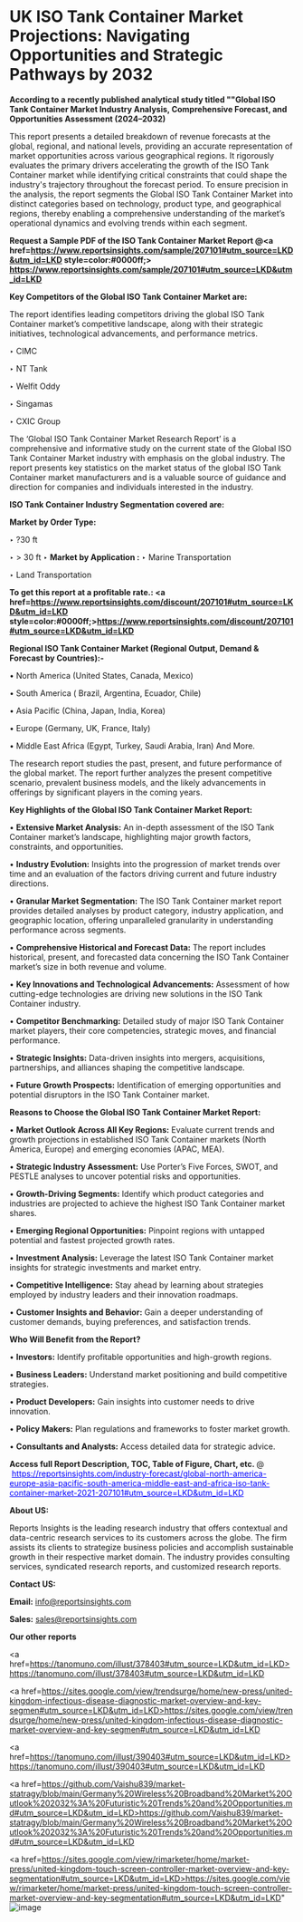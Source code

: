 # UK ISO Tank Container Market Projections: Navigating Opportunities and Strategic Pathways by 2032

<strong>According to a recently published analytical study titled ""Global ISO Tank Container Market Industry Analysis, Comprehensive Forecast, and Opportunities Assessment (2024–2032)</strong>

This report presents a detailed breakdown of revenue forecasts at the global, regional, and national levels, providing an accurate representation of market opportunities across various geographical regions. It rigorously evaluates the primary drivers accelerating the growth of the ISO Tank Container market while identifying critical constraints that could shape the industry's trajectory throughout the forecast period. To ensure precision in the analysis, the report segments the Global ISO Tank Container Market into distinct categories based on technology, product type, and geographical regions, thereby enabling a comprehensive understanding of the market’s operational dynamics and evolving trends within each segment.

<strong>Request a Sample PDF of the ISO Tank Container Market Report </strong><strong>@<a href=https://www.reportsinsights.com/sample/207101#utm_source=LKD&utm_id=LKD style=color:#0000ff;> https://www.reportsinsights.com/sample/207101#utm_source=LKD&utm_id=LKD</a></strong></font>

<strong>Key Competitors of the Global ISO Tank Container Market are:</strong>

The report identifies leading competitors driving the global ISO Tank Container market’s competitive landscape, along with their strategic initiatives, technological advancements, and performance metrics.

‣ CIMC

‣ NT Tank

‣ Welfit Oddy

‣ Singamas

‣ CXIC Group

The ‘Global ISO Tank Container Market Research Report’ is a comprehensive and informative study on the current state of the Global ISO Tank Container Market industry with emphasis on the global industry. The report presents key statistics on the market status of the global ISO Tank Container market manufacturers and is a valuable source of guidance and direction for companies and individuals interested in the industry.

<strong>ISO Tank Container Industry Segmentation covered are:</strong>

<strong>Market by Order Type: </strong>

‣ ?30 ft

‣ > 30 ft
‣ 
<strong>Market by Application :</strong>
‣ Marine Transportation

‣ Land Transportation

<strong>To get this report at a profitable rate.: <a href=https://www.reportsinsights.com/discount/207101#utm_source=LKD&utm_id=LKD style=color:#0000ff;>https://www.reportsinsights.com/discount/207101#utm_source=LKD&utm_id=LKD</a></strong></font>

<strong>Regional ISO Tank Container Market (Regional Output, Demand &amp; Forecast by Countries):-</strong>

• North America (United States, Canada, Mexico)

• South America ( Brazil, Argentina, Ecuador, Chile)

• Asia Pacific (China, Japan, India, Korea)

• Europe (Germany, UK, France, Italy)

• Middle East Africa (Egypt, Turkey, Saudi Arabia, Iran) And More.

The research report studies the past, present, and future performance of the global market. The report further analyzes the present competitive scenario, prevalent business models, and the likely advancements in offerings by significant players in the coming years.

<strong>Key Highlights of the Global ISO Tank Container Market Report:</strong>

• <strong>Extensive Market Analysis:</strong> An in-depth assessment of the ISO Tank Container market’s landscape, highlighting major growth factors, constraints, and opportunities.

• <strong>Industry Evolution:</strong> Insights into the progression of market trends over time and an evaluation of the factors driving current and future industry directions.

• <strong>Granular Market Segmentation:</strong> The ISO Tank Container market report provides detailed analyses by product category, industry application, and geographic location, offering unparalleled granularity in understanding performance across segments.

• <strong>Comprehensive Historical and Forecast Data:</strong> The report includes historical, present, and forecasted data concerning the ISO Tank Container market’s size in both revenue and volume.

• <strong>Key Innovations and Technological Advancements:</strong> Assessment of how cutting-edge technologies are driving new solutions in the ISO Tank Container industry.

• <strong>Competitor Benchmarking:</strong> Detailed study of major ISO Tank Container market players, their core competencies, strategic moves, and financial performance.

• <strong>Strategic Insights:</strong> Data-driven insights into mergers, acquisitions, partnerships, and alliances shaping the competitive landscape.

• <strong>Future Growth Prospects:</strong> Identification of emerging opportunities and potential disruptors in the ISO Tank Container market.

<strong>Reasons to Choose the Global ISO Tank Container Market Report:</strong>

• <strong>Market Outlook Across All Key Regions:</strong> Evaluate current trends and growth projections in established ISO Tank Container markets (North America, Europe) and emerging economies (APAC, MEA).

• <strong>Strategic Industry Assessment:</strong> Use Porter’s Five Forces, SWOT, and PESTLE analyses to uncover potential risks and opportunities.

• <strong>Growth-Driving Segments:</strong> Identify which product categories and industries are projected to achieve the highest ISO Tank Container market shares.

• <strong>Emerging Regional Opportunities:</strong> Pinpoint regions with untapped potential and fastest projected growth rates.

• <strong>Investment Analysis:</strong> Leverage the latest ISO Tank Container market insights for strategic investments and market entry.

• <strong>Competitive Intelligence:</strong> Stay ahead by learning about strategies employed by industry leaders and their innovation roadmaps.

• <strong>Customer Insights and Behavior:</strong> Gain a deeper understanding of customer demands, buying preferences, and satisfaction trends.

<strong>Who Will Benefit from the Report?</strong>

• <strong>Investors:</strong> Identify profitable opportunities and high-growth regions.

• <strong>Business Leaders:</strong> Understand market positioning and build competitive strategies.

• <strong>Product Developers:</strong> Gain insights into customer needs to drive innovation.

• <strong>Policy Makers:</strong> Plan regulations and frameworks to foster market growth.

• <strong>Consultants and Analysts:</strong> Access detailed data for strategic advice.
</ul>
<strong>Access full Report Description, TOC, Table of Figure, Chart, etc. </strong>@  <a href=https://reportsinsights.com/industry-forecast/global-north-america-europe-asia-pacific-south-america-middle-east-and-africa-iso-tank-container-market-2021-207101#utm_source=LKD&utm_id=LKD style=color:#0000ff;>https://reportsinsights.com/industry-forecast/global-north-america-europe-asia-pacific-south-america-middle-east-and-africa-iso-tank-container-market-2021-207101#utm_source=LKD&utm_id=LKD</a></font>

<strong><strong>About US</strong>:</strong>

Reports Insights is the leading research industry that offers contextual and data-centric research services to its customers across the globe. The firm assists its clients to strategize business policies and accomplish sustainable growth in their respective market domain. The industry provides consulting services, syndicated research reports, and customized research reports.

<strong>Contact US:</strong>

<p class=""""><b>Email:</b> <a href=mailto:info@reportsinsights.com>info@reportsinsights.com</a></p>
<p class=""""><b>Sales:</b> <a href=mailto:sales@reportsinsights.com>sales@reportsinsights.com</a></p>

<strong>Our other reports</strong>

<a href=https://tanomuno.com/illust/378403#utm_source=LKD&utm_id=LKD>https://tanomuno.com/illust/378403#utm_source=LKD&utm_id=LKD</a>

<a href=https://sites.google.com/view/trendsurge/home/new-press/united-kingdom-infectious-disease-diagnostic-market-overview-and-key-segmen#utm_source=LKD&utm_id=LKD>https://sites.google.com/view/trendsurge/home/new-press/united-kingdom-infectious-disease-diagnostic-market-overview-and-key-segmen#utm_source=LKD&utm_id=LKD</a>

<a href=https://tanomuno.com/illust/390403#utm_source=LKD&utm_id=LKD>https://tanomuno.com/illust/390403#utm_source=LKD&utm_id=LKD</a>

<a href=https://github.com/Vaishu839/market-statragy/blob/main/Germany%20Wireless%20Broadband%20Market%20Outlook%202032%3A%20Futuristic%20Trends%20and%20Opportunities.md#utm_source=LKD&utm_id=LKD>https://github.com/Vaishu839/market-statragy/blob/main/Germany%20Wireless%20Broadband%20Market%20Outlook%202032%3A%20Futuristic%20Trends%20and%20Opportunities.md#utm_source=LKD&utm_id=LKD</a>

<a href=https://sites.google.com/view/rimarketer/home/market-press/united-kingdom-touch-screen-controller-market-overview-and-key-segmentation#utm_source=LKD&utm_id=LKD>https://sites.google.com/view/rimarketer/home/market-press/united-kingdom-touch-screen-controller-market-overview-and-key-segmentation#utm_source=LKD&utm_id=LKD</a>"
![image](https://github.com/user-attachments/assets/4e29c0c5-17de-4fe1-ae77-30efdaa3e898)
